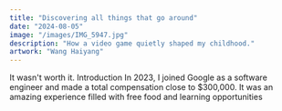 ```yaml
---
title: "Discovering all things that go around"
date: "2024-08-05"
image: "/images/IMG_5947.jpg"
description: "How a video game quietly shaped my childhood."
artwork: "Wang Haiyang"
---
```


It wasn't worth it. Introduction In 2023, I joined Google as a software engineer and made a total compensation close to $300,000. It was an amazing experience filled with free food and learning opportunities